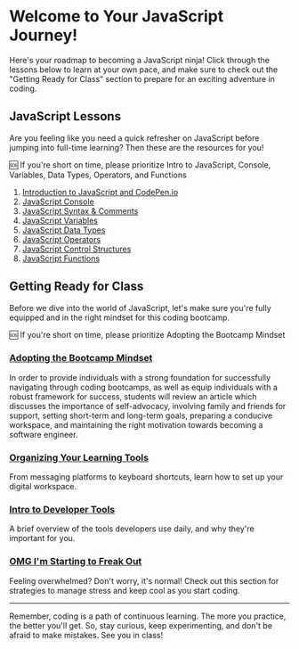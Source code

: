 # Welcome to Your JavaScript Journey!

Here's your roadmap to becoming a JavaScript ninja! Click through the lessons below to learn at your own pace, and make sure to check out the "Getting Ready for Class" section to prepare for an exciting adventure in coding.

## JavaScript Lessons

Are you feeling like you need a quick refresher on JavaScript before jumping into full-time learning?  Then these are the resources for you!

🆘 If you're short on time, please prioritize Intro to JavaScript, Console, Variables, Data Types, Operators, and Functions

1. [Introduction to JavaScript and CodePen.io](https://github.com/nayaba/pw-lesson-01)
2. [JavaScript Console](https://github.com/nayaba/pw-lesson-02)
3. [JavaScript Syntax & Comments](https://github.com/nayaba/pw-lesson-03)
4. [JavaScript Variables](https://github.com/nayaba/pw-lesson-04)
5. [JavaScript Data Types](https://github.com/nayaba/pw-lesson-05)
6. [JavaScript Operators](https://github.com/nayaba/pw-lesson-06)
7. [JavaScript Control Structures](https://github.com/nayaba/pw-lesson-07)
8. [JavaScript Functions](https://github.com/nayaba/pw-lesson-08)

## Getting Ready for Class

Before we dive into the world of JavaScript, let's make sure you're fully equipped and in the right mindset for this coding bootcamp.

🆘 If you're short on time, please prioritize Adopting the Bootcamp Mindset

### [Adopting the Bootcamp Mindset](https://seiremote.notion.site/Bootcamp-Mindset-4a3b687a2357409abc79a1d0eae41f59)

In order to provide individuals with a strong foundation for successfully navigating through coding bootcamps, as well as equip individuals with a robust framework for success, students will review an article which discusses the importance of self-advocacy, involving family and friends for support, setting short-term and long-term goals, preparing a conducive workspace, and maintaining the right motivation towards becoming a software engineer. 

### [Organizing Your Learning Tools](https://github.com/nayaba/pw-organizing/blob/main/README.md)

From messaging platforms to keyboard shortcuts, learn how to set up your digital workspace.

### [Intro to Developer Tools](#)

A brief overview of the tools developers use daily, and why they're important for you.

### [OMG I'm Starting to Freak Out](https://seiremote.notion.site/PANIC-BUTTON-Question-List-33ba1112a68f4d51801d5dff09c11534)

Feeling overwhelmed? Don't worry, it's normal! Check out this section for strategies to manage stress and keep cool as you start coding.

---

Remember, coding is a path of continuous learning. The more you practice, the better you'll get. So, stay curious, keep experimenting, and don't be afraid to make mistakes. See you in class!
